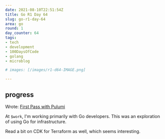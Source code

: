 ```yaml
---
date: 2021-08-10T22:51:54Z
title: Go R1 Day 64
slug: go-r1-day-64
area: go
round: 1
day_counter: 64
tags:
- tech
- development
- 100DaysOfCode
- golang
- microblog

# images: [/images/r1-d64-IMAGE.png]

---
```


## progress

Wrote: [First Pass with Pulumi]([[2021-08-10-first-pass-with-pulumi]])

At `$work`, I'm working primarily with Go developers.
This was an exploration of using Go for infrastructure.

Read a bit on CDK for Terraform as well, which seems interesting.
